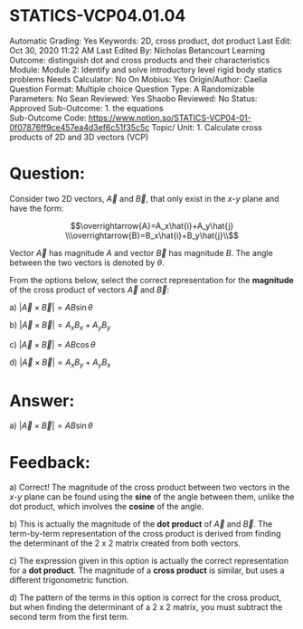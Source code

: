 # STATICS-VCP04.01.04

Automatic Grading: Yes
Keywords: 2D, cross product, dot product
Last Edit: Oct 30, 2020 11:22 AM
Last Edited By: Nicholas Betancourt
Learning Outcome: distinguish dot and cross products and their characteristics
Module: Module 2: Identify and solve introductory level rigid body statics problems
Needs Calculator: No
On Mobius: Yes
Origin/Author: Caelia
Question Format: Multiple choice
Question Type: A
Randomizable Parameters: No
Sean Reviewed: Yes
Shaobo Reviewed: No
Status: Approved
Sub-Outcome: 1. the equations                                                                      
Sub-Outcome Code: https://www.notion.so/STATICS-VCP04-01-0f07876ff9ce457ea4d3ef6c51f35c5c
Topic/ Unit: 1. Calculate cross products of 2D and 3D vectors (VCP)

# Question:

Consider two 2D vectors, $\overrightarrow{A}$ and $\overrightarrow{B}$, that only exist in the $x$-$y$ plane and have the form:

$$\overrightarrow{A}=A_x\hat{i}+A_y\hat{j}
\\\overrightarrow{B}=B_x\hat{i}+B_y\hat{j}\\$$

Vector $\overrightarrow{A}$ has magnitude $A$ and vector $\overrightarrow{B}$ has magnitude $B$. The angle between the two vectors is denoted by $\theta$. 

From the options below, select the correct representation for the **magnitude** of the cross product of vectors $\overrightarrow{A}$ and $\overrightarrow{B}$:

a) $|\overrightarrow{A}\times\overrightarrow{B}|=AB\sin\theta$

b) $|\overrightarrow{A}\times\overrightarrow{B}|=A_xB_x+A_yB_y$

c) $|\overrightarrow{A}\times\overrightarrow{B}|=AB\cos\theta$

d) $|\overrightarrow{A}\times\overrightarrow{B}|=A_xB_y+A_yB_x$

# Answer:

a) $|\overrightarrow{A}\times\overrightarrow{B}|=AB\sin\theta$

# Feedback:

a) Correct! The magnitude of the cross product between two vectors in the $x$-$y$ plane can be found using the **sine** of the angle between them, unlike the dot product, which involves the **cosine** of the angle. 

b) This is actually the magnitude of the **dot product** of $\overrightarrow{A}$ and $\overrightarrow{B}$. The term-by-term representation of the cross product is derived from finding the determinant of the 2 x 2 matrix created from both vectors. 

c) The expression given in this option is actually the correct representation for a **dot product**. The magnitude of a **cross product** is similar, but uses a different trigonometric function. 

d) The pattern of the terms in this option is correct for the cross product, but when finding the determinant of a 2 x 2 matrix, you must subtract the second term from the first term.